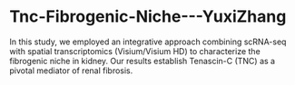 # Tnc-Fibrogenic-Niche---YuxiZhang
In this study, we employed an integrative approach combining scRNA-seq with spatial transcriptomics (Visium/Visium HD) to characterize the fibrogenic niche in kidney. Our results establish Tenascin-C (TNC) as a pivotal mediator of renal fibrosis.
